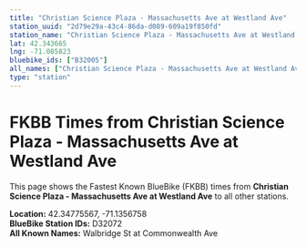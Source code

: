 ```yaml
---
title: "Christian Science Plaza - Massachusetts Ave at Westland Ave"
station_uuid: "2d79e29a-43c4-86da-d089-609a19f850fd"
station_name: "Christian Science Plaza - Massachusetts Ave at Westland Ave"
lat: 42.343665
lng: -71.085823
bluebike_ids: ["B32005"]
all_names: ["Christian Science Plaza - Massachusetts Ave at Westland Ave"]
type: "station"
---
```


# FKBB Times from Christian Science Plaza - Massachusetts Ave at Westland Ave

This page shows the Fastest Known BlueBike (FKBB) times from **Christian Science Plaza - Massachusetts Ave at Westland Ave** to all other stations.

**Location:** 42.34775567, -71.1356758  
**BlueBike Station IDs:** D32072  
**All Known Names:** Walbridge St at Commonwealth Ave

